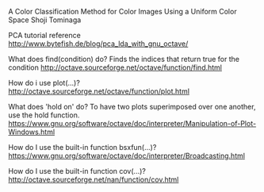 A Color Classification Method for Color Images Using a Uniform Color Space
Shoji Tominaga

PCA tutorial reference
http://www.bytefish.de/blog/pca_lda_with_gnu_octave/

What does find(condition) do?
  Finds the indices that return true for the condition
http://octave.sourceforge.net/octave/function/find.html

How do i use plot(...)?
http://octave.sourceforge.net/octave/function/plot.html

What does 'hold on' do?
  To have two plots superimposed over one another, use the hold function.
https://www.gnu.org/software/octave/doc/interpreter/Manipulation-of-Plot-Windows.html

How do I use the built-in function bsxfun(...)?
https://www.gnu.org/software/octave/doc/interpreter/Broadcasting.html

How do I use the built-in function cov(...)?
http://octave.sourceforge.net/nan/function/cov.html